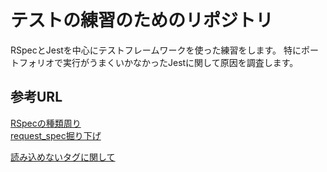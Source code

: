 # テストの練習のためのリポジトリ  
RSpecとJestを中心にテストフレームワークを使った練習をします。
特にポートフォリオで実行がうまくいかなかったJestに関して原因を調査します。

## 参考URL  
[RSpecの種類周り](https://qiita.com/shin_N/items/9b1914dd0e213542f6db)  
[request_spec掘り下げ](https://qiita.com/kagesumi3m/items/10244978273ffffa9b92)  

[読み込めないタグに関して](https://teratail.com/questions/207010)
